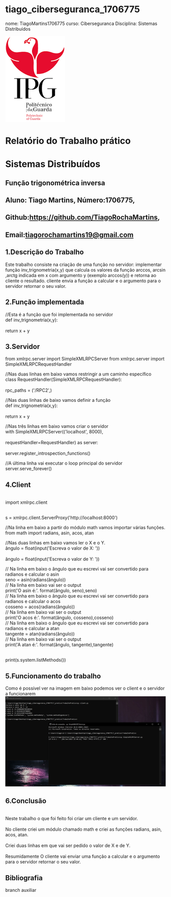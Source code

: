 ﻿# tiago_ciberseguranca_1706775
nome: TiagoMartins1706775
curso: Ciberseguranca 
Disciplina: Sistemas Distribuídos

![alt text](./imagens/IPG.png)

# Relatório do Trabalho prático
# Sistemas Distribuídos

## Função trigonométrica inversa



## Aluno: Tiago Martins, Número:1706775,
## Github:https://github.com/TiagoRochaMartins, 
## Email:tiagorochamartins19@gmail.com

## 1.Descrição do Trabalho
Este trabalho consiste na criação de uma função no servidor: implementar função inv_trignometria(x,y) que calcula os valores da função arccos, arcsin ,arctg 
indicada em x com argumento y (exemplo arccos(y)) e retorna ao cliente o resultado. 
cliente envia a função a calcular e o argumento para o servidor retornar o seu valor. 

## 2.Função implementada	
  //Esta é a função que foi implementada no servidor
  <br />def inv_trignometria(x,y):<br />
   <br />return x + y<br /> 

## 3.Servidor	

from xmlrpc.server import SimpleXMLRPCServer
from xmlrpc.server import SimpleXMLRPCRequestHandler

//Nas duas linhas em baixo vamos restringir a um caminho específico
<br />class RequestHandler(SimpleXMLRPCRequestHandler):<br />
    <br />rpc_paths = ('/RPC2',)<br />

//Nas duas linhas de baixo vamos definir a função
<br />def inv_trignometria(x,y):<br />
   <br />return x + y<br />    

//Nas três linhas em baixo vamos criar o servidor
<br />with SimpleXMLRPCServer(('localhost', 8000),<br />
                       <br />requestHandler=RequestHandler) as server:<br />
    <br />server.register_introspection_functions()<br />

//A última linha vai executar o loop principal do servidor
    <br />server.serve_forever()<br />

## 4.Client	

<br />import xmlrpc.client<br />

<br />s = xmlrpc.client.ServerProxy('http://localhost:8000')<br />

//Na linha em baixo a partir do módulo math vamos importar várias funções.
<br />from math import radians, asin, acos, atan<br />

//Nas duas linhas em baixo vamos ler o X e o Y.
<br />ângulo = float(input('Escreva o valor de X: '))<br />
<br />ângulo = float(input('Escreva o valor de Y: '))<br />

// Na linha em baixo o ângulo que eu escrevi vai ser convertido para radianos e calcular o asin
<br />seno = asin(radians(ângulo))<br />
// Na linha em baixo vai ser o output
<br />print('O asin é:'. format(ângulo, seno),seno)<br />
// Na linha em baixo o ângulo que eu escrevi vai ser convertido para radianos e calcular o acos
<br />cosseno = acos(radians(ângulo))<br />
// Na linha em baixo vai ser o output
<br />print('O acos é:'. format(ângulo, cosseno),cosseno)<br />
// Na linha em baixo o ângulo que eu escrevi vai ser convertido para radianos e calcular a atan
<br />tangente = atan(radians(ângulo))<br />
// Na linha em baixo vai ser o output
<br />print('A atan é:'. format(ângulo, tangente),tangente)<br />

<br />print(s.system.listMethods())<br />

## 5.Funcionamento do trabalho	
Como é possível ver na imagem em baixo podemos ver o client e o servidor a funcionarem
![alt text](./Afuncionar.PNG)
## 6.Conclusão
<br />Neste trabalho o que foi feito foi criar um cliente e um servidor.<br />
<br />No cliente criei um módulo chamado math e criei as funções radians, asin, acos, atan.<br />
<br />Criei duas linhas em que vai ser pedido o valor de X e de Y.<br />
<br />Resumidamente O cliente vai enviar uma função a calcular e o argumento para o servidor retornar o seu valor.<br />


## Bibliografia



branch auxiliar


